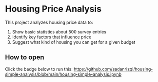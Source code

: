 # Housing Price Analysis

This project analyzes housing price data to:
1. Show basic statistics about 500 survey entries
2. Identify key factors that influence price
3. Suggest what kind of housing you can get for a given budget

## How to open
Click the badge below to run this: https://github.com/sadanrizqi/housing-simple-analysis/blob/main/housing-simple-analysis.ipynb 
